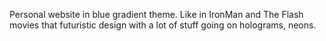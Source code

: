 Personal website in blue gradient theme. Like in IronMan and The Flash movies that futuristic design with a lot of stuff going on holograms, neons. 